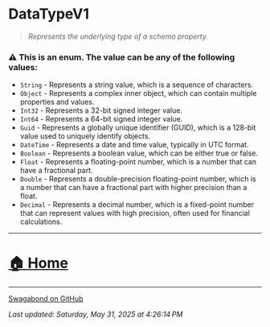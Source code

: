 # DataTypeV1

> *Represents the underlying type of a schema property.* 


### ⚠️ This is an enum.  The value can be any of the following values:

* `String` - Represents a string value, which is a sequence of characters.
* `Object` - Represents a complex inner object, which can contain multiple properties and values.
* `Int32` - Represents a 32-bit signed integer value.
* `Int64` - Represents a 64-bit signed integer value.
* `Guid` - Represents a globally unique identifier (GUID), which is a 128-bit value used to uniquely identify objects.
* `DateTime` - Represents a date and time value, typically in UTC format.
* `Boolean` - Represents a boolean value, which can be either true or false.
* `Float` - Represents a floating-point number, which is a number that can have a fractional part.
* `Double` - Represents a double-precision floating-point number, which is a number that can have a fractional part with higher precision than a float.
* `Decimal` - Represents a decimal number, which is a fixed-point number that can represent values with high precision, often used for financial calculations.

___


# [🏠 Home](./ApiV1.md)


___

[Swagabond on GitHub](https://github.com/jordanbleu/swagabond)

*Last updated: Saturday, May 31, 2025 at 4:26:14 PM*
